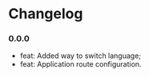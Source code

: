 # Changelog

### 0.0.0

- feat: Added way to switch language;
- feat: Application route configuration.
